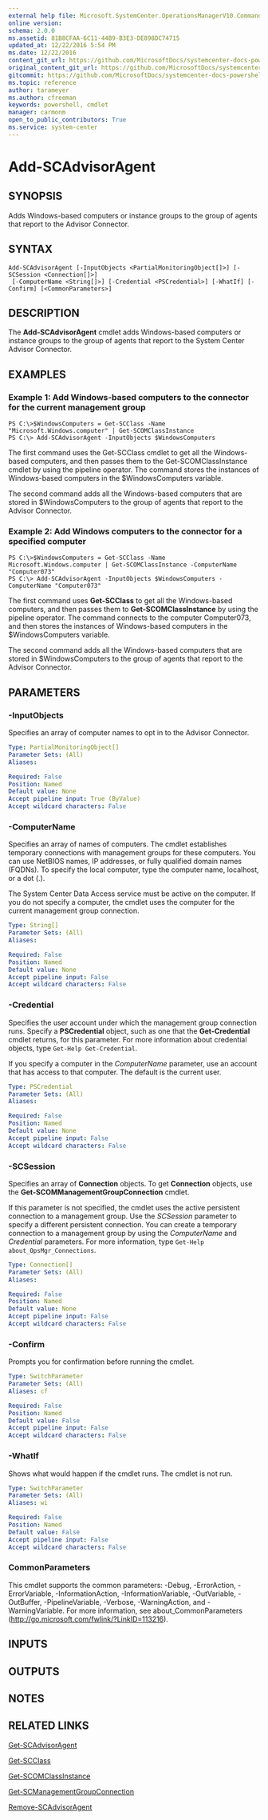 ```yaml
---
external help file: Microsoft.SystemCenter.OperationsManagerV10.Commands.dll-Help.xml
online version: 
schema: 2.0.0
ms.assetid: 81B8CFAA-6C11-44B9-B3E3-DE898DC74715
updated_at: 12/22/2016 5:54 PM
ms.date: 12/22/2016
content_git_url: https://github.com/MicrosoftDocs/systemcenter-docs-powershell/blob/live/systemcenter-cmdlets/SystemCenter2016/OperationsManager/vlatest/Add-SCAdvisorAgent.md
original_content_git_url: https://github.com/MicrosoftDocs/systemcenter-docs-powershell/blob/live/systemcenter-cmdlets/SystemCenter2016/OperationsManager/vlatest/Add-SCAdvisorAgent.md
gitcommit: https://github.com/MicrosoftDocs/systemcenter-docs-powershell/blob/17c3a51bd892aad46c731d9f381f0704b4815004/systemcenter-cmdlets/SystemCenter2016/OperationsManager/vlatest/Add-SCAdvisorAgent.md
ms.topic: reference
author: tarameyer
ms.author: cfreeman
keywords: powershell, cmdlet
manager: carmonm
open_to_public_contributors: True
ms.service: system-center
---
```


# Add-SCAdvisorAgent

## SYNOPSIS
Adds Windows-based computers or instance groups to the group of agents that report to the Advisor Connector.

## SYNTAX

```
Add-SCAdvisorAgent [-InputObjects <PartialMonitoringObject[]>] [-SCSession <Connection[]>]
 [-ComputerName <String[]>] [-Credential <PSCredential>] [-WhatIf] [-Confirm] [<CommonParameters>]
```

## DESCRIPTION
The **Add-SCAdvisorAgent** cmdlet adds Windows-based computers or instance groups to the group of agents that report to the System Center Advisor Connector.

## EXAMPLES

### Example 1: Add Windows-based computers to the connector for the current management group
```
PS C:\>$WindowsComputers = Get-SCClass -Name "Microsoft.Windows.computer" | Get-SCOMClassInstance
PS C:\> Add-SCAdvisorAgent -InputObjects $WindowsComputers
```

The first command uses the Get-SCClass cmdlet to get all the Windows-based computers, and then passes them to the Get-SCOMClassInstance cmdlet by using the pipeline operator.
The command stores the instances of Windows-based computers in the $WindowsComputers variable.

The second command adds all the Windows-based computers that are stored in $WindowsComputers to the group of agents that report to the Advisor Connector.

### Example 2: Add Windows computers to the connector for a specified computer
```
PS C:\>$WindowsComputers = Get-SCClass -Name Microsoft.Windows.computer | Get-SCOMClassInstance -ComputerName "Computer073"
PS C:\> Add-SCAdvisorAgent -InputObjects $WindowsComputers -ComputerName "Computer073"
```

The first command uses **Get-SCClass** to get all the Windows-based computers, and then passes them to **Get-SCOMClassInstance** by using the pipeline operator.
The command connects to the computer Computer073, and then stores the instances of Windows-based computers in the $WindowsComputers variable.

The second command adds all the Windows-based computers that are stored in $WindowsComputers to the group of agents that report to the Advisor Connector.

## PARAMETERS

### -InputObjects
Specifies an array of computer names to opt in to the Advisor Connector.

```yaml
Type: PartialMonitoringObject[]
Parameter Sets: (All)
Aliases: 

Required: False
Position: Named
Default value: None
Accept pipeline input: True (ByValue)
Accept wildcard characters: False
```

### -ComputerName
Specifies an array of names of computers.
The cmdlet establishes temporary connections with management groups for these computers.
You can use NetBIOS names, IP addresses, or fully qualified domain names (FQDNs).
To specify the local computer, type the computer name, localhost, or a dot (.).

The System Center Data Access service must be active on the computer.
If you do not specify a computer, the cmdlet uses the computer for the current management group connection.

```yaml
Type: String[]
Parameter Sets: (All)
Aliases: 

Required: False
Position: Named
Default value: None
Accept pipeline input: False
Accept wildcard characters: False
```

### -Credential
Specifies the user account under which the management group connection runs.
Specify a **PSCredential** object, such as one that the **Get-Credential** cmdlet returns, for this parameter.
For more information about credential objects, type `Get-Help Get-Credential`.

If you specify a computer in the *ComputerName* parameter, use an account that has access to that computer.
The default is the current user.

```yaml
Type: PSCredential
Parameter Sets: (All)
Aliases: 

Required: False
Position: Named
Default value: None
Accept pipeline input: False
Accept wildcard characters: False
```

### -SCSession
Specifies an array of **Connection** objects.
To get **Connection** objects, use the **Get-SCOMManagementGroupConnection** cmdlet.

If this parameter is not specified, the cmdlet uses the active persistent connection to a management group.
Use the *SCSession* parameter to specify a different persistent connection.
You can create a temporary connection to a management group by using the *ComputerName* and *Credential* parameters.
For more information, type `Get-Help about_OpsMgr_Connections`.

```yaml
Type: Connection[]
Parameter Sets: (All)
Aliases: 

Required: False
Position: Named
Default value: None
Accept pipeline input: False
Accept wildcard characters: False
```

### -Confirm
Prompts you for confirmation before running the cmdlet.

```yaml
Type: SwitchParameter
Parameter Sets: (All)
Aliases: cf

Required: False
Position: Named
Default value: False
Accept pipeline input: False
Accept wildcard characters: False
```

### -WhatIf
Shows what would happen if the cmdlet runs.
The cmdlet is not run.

```yaml
Type: SwitchParameter
Parameter Sets: (All)
Aliases: wi

Required: False
Position: Named
Default value: False
Accept pipeline input: False
Accept wildcard characters: False
```

### CommonParameters
This cmdlet supports the common parameters: -Debug, -ErrorAction, -ErrorVariable, -InformationAction, -InformationVariable, -OutVariable, -OutBuffer, -PipelineVariable, -Verbose, -WarningAction, and -WarningVariable. For more information, see about_CommonParameters (http://go.microsoft.com/fwlink/?LinkID=113216).

## INPUTS

## OUTPUTS

## NOTES

## RELATED LINKS

[Get-SCAdvisorAgent](xref:SystemCenter2016/OperationsManager/vlatest/Get-SCAdvisorAgent.md)

[Get-SCClass](xref:SystemCenter2016/OperationsManager/vlatest/Get-SCClass.md)

[Get-SCOMClassInstance](xref:SystemCenter2016/OperationsManager/vlatest/Get-SCOMClassInstance.md)

[Get-SCManagementGroupConnection](xref:SystemCenter2016/OperationsManager/vlatest/Get-SCManagementGroupConnection.md)

[Remove-SCAdvisorAgent](xref:SystemCenter2016/OperationsManager/vlatest/Remove-SCAdvisorAgent.md)

